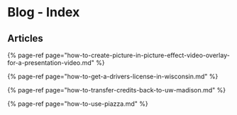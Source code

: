 # Blog - Index

## Articles

{% page-ref page="how-to-create-picture-in-picture-effect-video-overlay-for-a-presentation-video.md" %}

{% page-ref page="how-to-get-a-drivers-license-in-wisconsin.md" %}

{% page-ref page="how-to-transfer-credits-back-to-uw-madison.md" %}

{% page-ref page="how-to-use-piazza.md" %}



